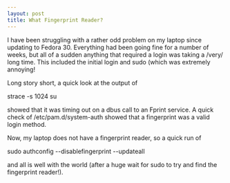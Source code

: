 ```yaml
---
layout: post
title: What Fingerprint Reader?
---
```


I have been struggling with a rather odd problem on my laptop since updating to Fedora 30. Everything had been going fine for a number of weeks, but all of a sudden anything that required a login was taking a /very/ long time. This included the initial login and sudo (which was extremely annoying!

Long story short, a quick look at the output of

  strace -s 1024 su

showed that it was timing out on a dbus call to an Fprint service.  A quick check of /etc/pam.d/system-auth showed that a fingerprint was a valid login method.

Now, my laptop does not have a fingerprint reader, so a quick run of

  sudo authconfig --disablefingerprint --updateall

and all is well with the world (after a huge wait for sudo to try and find the fingerprint reader!).
